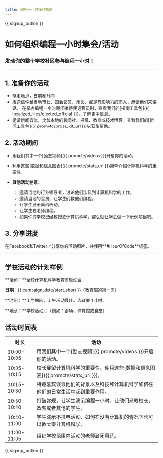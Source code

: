 ```yaml
---
title: 编程一小时操作指南
---
```


{{ signup_button }}

# 如何组织编程一小时集会/活动

### 发动你的整个学校社区参与编程一小时！

* * *

## 1. 准备你的活动

- 确定地点，日期和时间
- 发送[信件](https://hourofcode.com/promote/resources#sample-emails)给当地市长、国会议员、州长、或是有影响力的商人，邀请他们来讲话。 在举办编程一小时期间接待民选官员时，查看我们的[指南工具包]({{ localized_files/elected_official }})，了解更多信息。
- 邀请新闻媒体，比如本地的新闻社、报纸、教育或技术博客。查看我们的[新闻工具包]({{ promote/press_kit_url }})以获取帮助。

## 2. 活动期间

- 用我们其中一个[励志视频]({{ promote/videos }})开启你的活动。
- 利用这些[数据和信息图表]({{ promote/stats_url }})简单介绍计算机科学的重要性。   
      
    
- **其他活动创意**: 
    - 邀请当地的行业领导者，讨论他们涉及到计算机科学的工作。
    - 邀请当地的官员，让学生们教他们编程。
    - 让学生展示离线活动。
    - 让学生教老师编程。
    - 如果你的学校已经教授或计算机科学，那么就让学生做一下示例项目吧。

## 3. 分享进度

在Facebook和Twitter上分享你的活动照片，并使用**#HourOfCode**标签。

* * *

## 学校活动的计划样例

**活动：**全校计算机科学教育周启动会

**日期：**{{ campaign_date/start_short }}（教育周的第一天）

**时间：**上学期间，上午活动最佳。大致要 1 小时。

**地点：**学校活动厅（例如：剧场、体育馆或食堂）

## 活动时间表

| 时长          | 活动                                                    |
| ----------- | ----------------------------------------------------- |
| 10:00-10:05 | 用我们其中一个[励志视频]({{ promote/videos }})开启你的活动。            |
| 10:05-10:15 | 校长展望计算机科学的重要性。使用这些[数据和信息图表]({{ promote/stats_url }})。 |
| 10:15-10:30 | 特邀嘉宾谈谈他们的背景以及科技和计算机科学如何在他们的日常生活中起到重要作用。               |
| 10:30-10:40 | 打破常规，让学生演示编程一小时，让他们来教校长，政客或者其他的学生。                    |
| 10:40-11:00 | 学生演示不插电活动，如何在没有计算机的情况下也可以教大家计算机科学。                    |
| 11:00-11:05 | 组织学校范围内活动的老师致闭幕词。                                     |

{{ signup_button }}